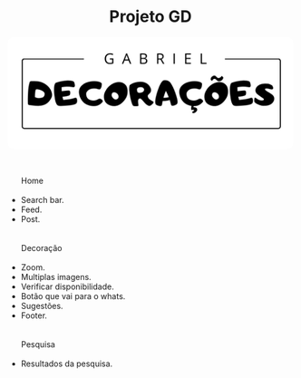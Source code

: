 <div style="display: flex; flex-direction: column;gap: 30px;">
    <div>
        <h1 style="text-align:center">Projeto GD</h1>
        <img src="./src\assets\logo.png" id='logo' style="border-radius: 10px" />
    </div>
    <div>
        <ul>
            <tr>Home</tr>
            <br></br>
            <li>Search bar.</li>
            <li>Feed.</li>
            <li>Post.</li>
            <br></br>
            <tr>Decoração</tr>
            <br></br>
            <li>Zoom.</li>
            <li>Multiplas imagens.</li>
            <li>Verificar disponibilidade.</li>
            <li>Botão que vai para o whats.</li>
            <li>Sugestões.</li>
            <li>Footer.</li>
            <br></br>
            <tr>Pesquisa</tr>
            <br></br>
            <li>Resultados da pesquisa.</li>
        </ul>
    </div>
</div>